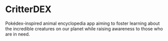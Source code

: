 # CritterDEX
Pokédex-inspired animal encyclopedia app aiming to foster learning about the incredible creatures on our planet while raising awareness to those who are in need.
